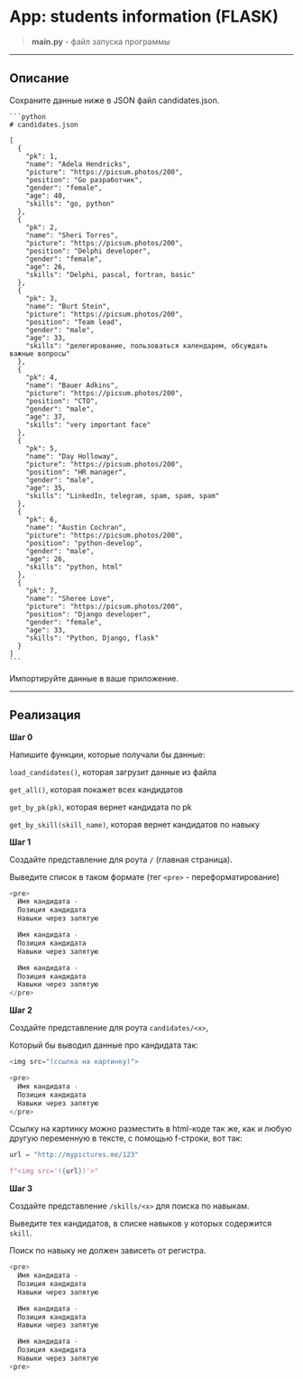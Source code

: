 # App: students information (FLASK)<br>


> **main.py** - файл запуска программы <br>

---
## Описание

Сохраните данные ниже в JSON файл candidates.json.

    
    ```python
    # candidates.json
    
    [
      {
        "pk": 1,
        "name": "Adela Hendricks",
        "picture": "https://picsum.photos/200",
        "position": "Go разработчик",
        "gender": "female",
        "age": 40,
        "skills": "go, python"
      },
      {
        "pk": 2,
        "name": "Sheri Torres",
        "picture": "https://picsum.photos/200",
        "position": "Delphi developer",
        "gender": "female",
        "age": 26,
        "skills": "Delphi, pascal, fortran, basic"
      },
      {
        "pk": 3,
        "name": "Burt Stein",
        "picture": "https://picsum.photos/200",
        "position": "Team lead",
        "gender": "male",
        "age": 33,
        "skills": "делегирование, пользоваться календарем, обсуждать важные вопросы"
      },
      {
        "pk": 4,
        "name": "Bauer Adkins",
        "picture": "https://picsum.photos/200",
        "position": "CTO",
        "gender": "male",
        "age": 37,
        "skills": "very important face"
      },
      {
        "pk": 5,
        "name": "Day Holloway",
        "picture": "https://picsum.photos/200",
        "position": "HR manager",
        "gender": "male",
        "age": 35,
        "skills": "LinkedIn, telegram, spam, spam, spam"
      },
      {
        "pk": 6,
        "name": "Austin Cochran",
        "picture": "https://picsum.photos/200",
        "position": "python-develop",
        "gender": "male",
        "age": 26,
        "skills": "python, html"
      },
      {
        "pk": 7,
        "name": "Sheree Love",
        "picture": "https://picsum.photos/200",
        "position": "Django developer",
        "gender": "female",
        "age": 33,
        "skills": "Python, Django, flask"
      }
    ]
    ```
    

Импортируйте данные в ваше приложение.

---

## Реализация

**Шаг 0**

Напишите функции, которые получали бы данные:

`load_candidates()`, которая загрузит данные из файла

`get_all()`, которая покажет всех кандидатов

`get_by_pk(pk)`, которая вернет кандидата по pk

`get_by_skill(skill_name)`, которая вернет кандидатов по навыку

**Шаг 1**

Создайте представление для роута `/` (главная страница).

Выведите список в таком формате (тег `<pre>` - переформатирование)

```python
<pre>
  Имя кандидата - 
  Позиция кандидата
  Навыки через запятую

  Имя кандидата - 
  Позиция кандидата
  Навыки через запятую

  Имя кандидата - 
  Позиция кандидата
  Навыки через запятую
</pre>
```

**Шаг 2**

Создайте представление для роута `candidates/<x>`, 

Который бы выводил данные про кандидата так: 

```python
<img src="(ссылка на картинку)">

<pre>
  Имя кандидата - 
  Позиция кандидата
  Навыки через запятую
</pre>

```

Ссылку на картинку можно разместить в html-коде так же, как и любую другую переменную в тексте, с помощью f-строки, вот так:

```python
url = "http://mypictures.me/123"

f"<img src='({url})'>"
```

**Шаг 3**

Создайте представление `/skills/<x>` для поиска по навыкам.

Выведите тех кандидатов, в списке навыков у которых содержится `skill`.

Поиск по навыку не должен зависеть от регистра.

```python
<pre>
  Имя кандидата - 
  Позиция кандидата
  Навыки через запятую

  Имя кандидата - 
  Позиция кандидата
  Навыки через запятую

  Имя кандидата - 
  Позиция кандидата
  Навыки через запятую
<pre>
```